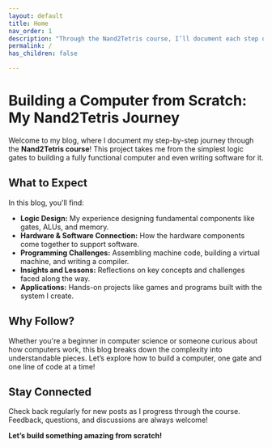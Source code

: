 ```yaml
---
layout: default
title: Home
nav_order: 1
description: "Through the Nand2Tetris course, I’ll document each step of my learning process—starting with a simple NAND gate and progressing to a fully functioning computer, complete with its own software."
permalink: /
has_children: false

---
```


# Building a Computer from Scratch: My Nand2Tetris Journey  

Welcome to my blog, where I document my step-by-step journey through the **Nand2Tetris course**! This project takes me from the simplest logic gates to building a fully functional computer and even writing software for it.  

## What to Expect  
In this blog, you'll find:  
- **Logic Design:** My experience designing fundamental components like gates, ALUs, and memory.  
- **Hardware & Software Connection:** How the hardware components come together to support software.  
- **Programming Challenges:** Assembling machine code, building a virtual machine, and writing a compiler.  
- **Insights and Lessons:** Reflections on key concepts and challenges faced along the way.  
- **Applications:** Hands-on projects like games and programs built with the system I create.  

## Why Follow?  
Whether you're a beginner in computer science or someone curious about how computers work, this blog breaks down the complexity into understandable pieces. Let’s explore how to build a computer, one gate and one line of code at a time!  

## Stay Connected  
Check back regularly for new posts as I progress through the course. Feedback, questions, and discussions are always welcome!  

**Let’s build something amazing from scratch!**  